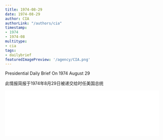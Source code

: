 ```yaml
---
title: 1974-08-29
date: 1974-08-29
author: CIA 
authorLink: "/authors/cia"
timestamp: 
- 1974
- 1974-08
multitype: 
- cia
tags: 
- dailybrief
featuredImagePreview: '/agency/CIA.png'
---
```



Presidential Daily Brief On 1974 August 29

此情报简报于1974年8月29日被递交给时任美国总统

<!--more-->





<div id="over" style="width:100%; overflow:hidden"> <iframe id="sFrame" name="sFrame" frameborder="no" border="0"  allowfullscreen marginwidth="0" scrolling="no" src = " /CIA/1974-08-29.html "  style = " position:absulute; width: 806px; top: 300;" > </iframe> </div>
